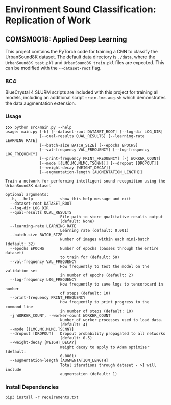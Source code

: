 # Environment Sound Classification: Replication of Work
## COMSM0018: Applied Deep Learning 

This project contains the PyTorch code for training a CNN to classify the UrbanSound8K dataset.
The default data directory is `./data`, where the `UrbanSound8K_test.pkl` and `UrbanSound8K_train.pkl` files are expected.
This can be modified with the `--dataset-root` flag.

### BC4
BlueCrystal 4 SLURM scripts are included with this project for training all models, including an additional script `train-lmc-aug.sh` which demonstrates the data augmentation extension.

### Usage
```
❯❯❯ python src/main.py --help
usage: main.py [-h] [--dataset-root DATASET_ROOT] [--log-dir LOG_DIR]
               [--qual-results QUAL_RESULTS] [--learning-rate LEARNING_RATE]
               [--batch-size BATCH_SIZE] [--epochs EPOCHS]
               [--val-frequency VAL_FREQUENCY] [--log-frequency LOG_FREQUENCY]
               [--print-frequency PRINT_FREQUENCY] [-j WORKER_COUNT]
               [--mode [{LMC,MC,MLMC,TSCNN}]] [--dropout [DROPOUT]]
               [--weight-decay [WEIGHT_DECAY]]
               [--augmentation-length [AUGMENTATION_LENGTH]]

Train a network for performing intelligent sound recognition using the
UrbanSound8K dataset

optional arguments:
  -h, --help            show this help message and exit
  --dataset-root DATASET_ROOT
  --log-dir LOG_DIR
  --qual-results QUAL_RESULTS
                        File path to store qualitative results output
                        (default: None)
  --learning-rate LEARNING_RATE
                        Learning rate (default: 0.001)
  --batch-size BATCH_SIZE
                        Number of images within each mini-batch (default: 32)
  --epochs EPOCHS       Number of epochs (passes through the entire dataset)
                        to train for (default: 50)
  --val-frequency VAL_FREQUENCY
                        How frequently to test the model on the validation set
                        in number of epochs (default: 2)
  --log-frequency LOG_FREQUENCY
                        How frequently to save logs to tensorboard in number
                        of steps (default: 10)
  --print-frequency PRINT_FREQUENCY
                        How frequently to print progress to the command line
                        in number of steps (default: 10)
  -j WORKER_COUNT, --worker-count WORKER_COUNT
                        Number of worker processes used to load data.
                        (default: 4)
  --mode [{LMC,MC,MLMC,TSCNN}]
  --dropout [DROPOUT]   Dropout probability propagated to all networks
                        (default: 0.5)
  --weight-decay [WEIGHT_DECAY]
                        Weight decay to apply to Adam optimiser (default:
                        0.0001)
  --augmentation-length [AUGMENTATION_LENGTH]
                        Total iterations through dataset - >1 will include
                        augmentation (default: 1)
```
### Install Dependencies

```
pip3 install -r requirements.txt
```
